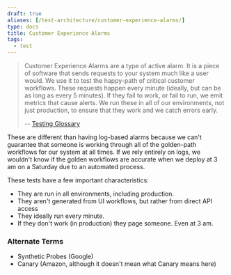 ```yaml
---
draft: true
aliases: [/test-architecture/customer-experience-alarms/]
type: docs
title: Customer Experience Alarms
tags:
  - test
---
```


> Customer Experience Alarms are a type of active alarm. It is a piece of software that sends requests to your system much like a user would. We use it to test the happy-path of critical customer workflows. These requests happen every minute (ideally, but can be as long as every 5 minutes). If they fail to work, or fail to run, we emit metrics that cause alerts. We run these in all of our environments, not just production, to ensure that they work and we catch errors early.
>
> -- [Testing Glossary](../glossary#customer-experience-alarms)

These are different than having log-based alarms because we can't guarantee that someone is working through all of the
golden-path workflows for our system at all times. If we rely entirely on logs, we wouldn't know if the golden workflows
are accurate when we deploy at 3 am on a Saturday due to an automated process.

These tests have a few important characteristics:

- They are run in all environments, including production.
- They aren't generated from UI workflows, but rather from direct API access
- They ideally run every minute.
- If they don't work (in production) they page someone. Even at 3 am.

### Alternate Terms

- Synthetic Probes (Google)
- Canary (Amazon, although it doesn't mean what Canary means here)
